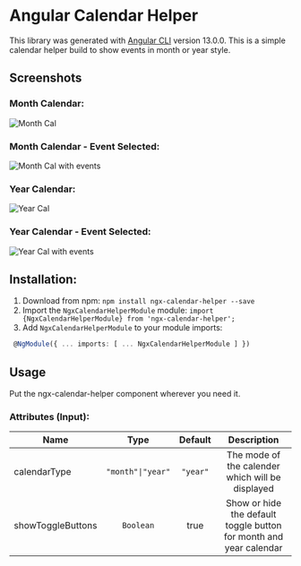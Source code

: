 # Angular Calendar Helper

This library was generated with [Angular CLI](https://github.com/angular/angular-cli) version 13.0.0. This is a simple calendar helper build to show events in month or year style.

## Screenshots

### Month Calendar:

![Month Cal](./assets/s1.png)

### Month Calendar - Event Selected:

![Month Cal with events](./assets/s2.png)

### Year Calendar:

![Year Cal](./assets/s3.png)

### Year Calendar - Event Selected:

![Year Cal with events](./assets/s4.png)

## Installation:

1. Download from npm:
   `npm install ngx-calendar-helper --save`
2. Import the `NgxCalendarHelperModule` module:
   `import {NgxCalendarHelperModule} from 'ngx-calendar-helper';`
3. Add `NgxCalendarHelperModule` to your module imports:

```ts
 @NgModule({ ... imports: [ ... NgxCalendarHelperModule ] })
```

## Usage

Put the ngx-calendar-helper component wherever you need it.

### Attributes (Input):

| Name              |       Type        | Default  |                            Description                             |
| ----------------- | :---------------: | :------: | :----------------------------------------------------------------: |
| calendarType      | `"month"\|"year"` | `"year"` |          The mode of the calender which will be displayed          |
| showToggleButtons |     `Boolean`     |   true   | Show or hide the default toggle button for month and year calendar |
